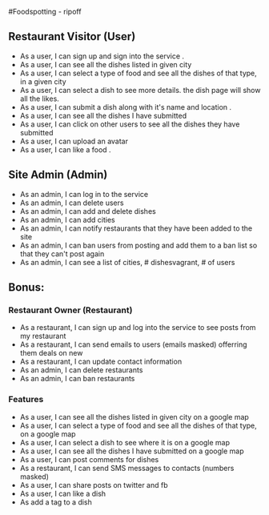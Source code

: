 #Foodspotting - ripoff

## Restaurant Visitor (User)
- As a user, I can sign up and sign into the service .
- As a user, I can see all the dishes listed in given city
- As a user, I can select a type of food and see all the dishes of that type, in a given city
- As a user, I can select a dish to see more details. the dish page will show all the likes.
- As a user, I can submit a dish along with it's name and location .
- As a user, I can see all the dishes I have submitted
- As a user, I can click on other users to see all the dishes they have submitted
- As a user, I can upload an avatar 
- As a user, I can like a food .

## Site Admin (Admin)
- As an admin, I can log in to the service
- As an admin, I can delete users
- As an admin, I can add and delete dishes
- As an admin, I can add cities
- As an admin, I can notify restaurants that they have been added to the site
- As an admin, I can ban users from posting and add them to a ban list so that they can't post again
- As an admin, I can see a list of cities, # dishesvagrant, # of users

## Bonus:
### Restaurant Owner (Restaurant)
- As a restaurant, I can sign up and log into the service to see posts from my restaurant
- As a restaurant, I can send emails to users (emails masked) offerring them deals on new
- As a restaurant, I can update contact information
- As an admin, I can delete restaurants
- As an admin, I can ban restaurants

### Features
- As a user, I can see all the dishes listed in given city on a google map
- As a user, I can select a type of food and see all the dishes of that type, on a google map
- As a user, I can select a dish to see where it is on a google map
- As a user, I can see all the dishes I have submitted on a google map
- As a user, I can post comments for dishes
- As a restaurant, I can send SMS messages to contacts (numbers masked)
- As a user, I can share posts on twitter and fb
- As a user, I can like a dish
- As add a tag to a dish
